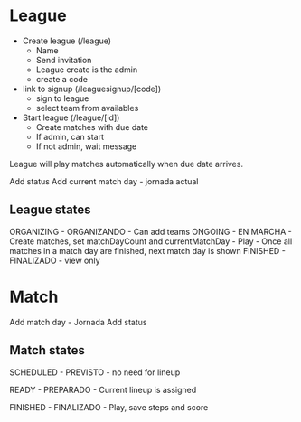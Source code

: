 

# League

* Create league (/league)
    * Name
    * Send invitation
    * League create is the admin
    * create a code
* link to signup (/leaguesignup/[code])
    * sign to league
    * select team from availables
* Start league (/league/[id])
    * Create matches with due date
    * If admin, can start
    * If not admin, wait message

League will play matches automatically when due date arrives.

Add status
Add current match day - jornada actual

## League states

ORGANIZING - ORGANIZANDO
    - Can add teams
ONGOING - EN MARCHA
    - Create matches, set matchDayCount and currentMatchDay
    - Play
    - Once all matches in a match day are finished, next match day is shown
FINISHED - FINALIZADO
    - view only

# Match

Add match day - Jornada
Add status

## Match states

SCHEDULED - PREVISTO
    - no need for lineup

READY - PREPARADO
    - Current lineup is assigned

FINISHED - FINALIZADO
    - Play, save steps and score
